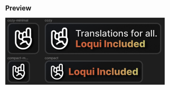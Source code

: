 ## Preview
![preview Image](https://github.com/rotgruengelb/some-badges/blob/main/Loqui/simplified-dark_bg/preview.png?raw=true)
